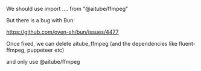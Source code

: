 We should use import .... from "@aitube/ffmpeg"

But there is a bug with Bun:

https://github.com/oven-sh/bun/issues/4477


Once fixed, we can delete aitube_ffmpeg (and the dependencies like fluent-ffmpeg, puppeteer etc)

and only use @aitube/ffmpeg
